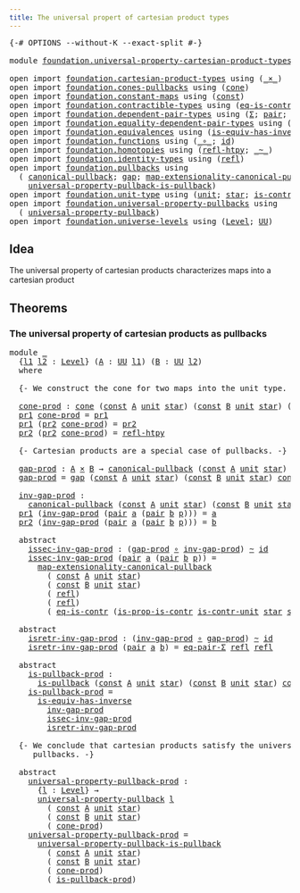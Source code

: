 ```yaml
---
title: The universal propert of cartesian product types
---
```


<pre class="Agda"><a id="74" class="Symbol">{-#</a> <a id="78" class="Keyword">OPTIONS</a> <a id="86" class="Pragma">--without-K</a> <a id="98" class="Pragma">--exact-split</a> <a id="112" class="Symbol">#-}</a>

<a id="117" class="Keyword">module</a> <a id="124" href="foundation.universal-property-cartesian-product-types.html" class="Module">foundation.universal-property-cartesian-product-types</a> <a id="178" class="Keyword">where</a>

<a id="185" class="Keyword">open</a> <a id="190" class="Keyword">import</a> <a id="197" href="foundation.cartesian-product-types.html" class="Module">foundation.cartesian-product-types</a> <a id="232" class="Keyword">using</a> <a id="238" class="Symbol">(</a><a id="239" href="foundation-core.cartesian-product-types.html#590" class="Function Operator">_×_</a><a id="242" class="Symbol">)</a>
<a id="244" class="Keyword">open</a> <a id="249" class="Keyword">import</a> <a id="256" href="foundation.cones-pullbacks.html" class="Module">foundation.cones-pullbacks</a> <a id="283" class="Keyword">using</a> <a id="289" class="Symbol">(</a><a id="290" href="foundation-core.cones-pullbacks.html#1379" class="Function">cone</a><a id="294" class="Symbol">)</a>
<a id="296" class="Keyword">open</a> <a id="301" class="Keyword">import</a> <a id="308" href="foundation.constant-maps.html" class="Module">foundation.constant-maps</a> <a id="333" class="Keyword">using</a> <a id="339" class="Symbol">(</a><a id="340" href="foundation-core.constant-maps.html#216" class="Function">const</a><a id="345" class="Symbol">)</a>
<a id="347" class="Keyword">open</a> <a id="352" class="Keyword">import</a> <a id="359" href="foundation.contractible-types.html" class="Module">foundation.contractible-types</a> <a id="389" class="Keyword">using</a> <a id="395" class="Symbol">(</a><a id="396" href="foundation-core.contractible-types.html#1311" class="Function">eq-is-contr</a><a id="407" class="Symbol">;</a> <a id="409" href="foundation-core.contractible-types.html#6620" class="Function">is-prop-is-contr</a><a id="425" class="Symbol">)</a>
<a id="427" class="Keyword">open</a> <a id="432" class="Keyword">import</a> <a id="439" href="foundation.dependent-pair-types.html" class="Module">foundation.dependent-pair-types</a> <a id="471" class="Keyword">using</a> <a id="477" class="Symbol">(</a><a id="478" href="foundation-core.dependent-pair-types.html#515" class="Record">Σ</a><a id="479" class="Symbol">;</a> <a id="481" href="foundation-core.dependent-pair-types.html#588" class="InductiveConstructor">pair</a><a id="485" class="Symbol">;</a> <a id="487" href="foundation-core.dependent-pair-types.html#605" class="Field">pr1</a><a id="490" class="Symbol">;</a> <a id="492" href="foundation-core.dependent-pair-types.html#617" class="Field">pr2</a><a id="495" class="Symbol">)</a>
<a id="497" class="Keyword">open</a> <a id="502" class="Keyword">import</a> <a id="509" href="foundation.equality-dependent-pair-types.html" class="Module">foundation.equality-dependent-pair-types</a> <a id="550" class="Keyword">using</a> <a id="556" class="Symbol">(</a><a id="557" href="foundation.equality-dependent-pair-types.html#1481" class="Function">eq-pair-Σ</a><a id="566" class="Symbol">)</a>
<a id="568" class="Keyword">open</a> <a id="573" class="Keyword">import</a> <a id="580" href="foundation.equivalences.html" class="Module">foundation.equivalences</a> <a id="604" class="Keyword">using</a> <a id="610" class="Symbol">(</a><a id="611" href="foundation-core.equivalences.html#3013" class="Function">is-equiv-has-inverse</a><a id="631" class="Symbol">)</a>
<a id="633" class="Keyword">open</a> <a id="638" class="Keyword">import</a> <a id="645" href="foundation.functions.html" class="Module">foundation.functions</a> <a id="666" class="Keyword">using</a> <a id="672" class="Symbol">(</a><a id="673" href="foundation-core.functions.html#420" class="Function Operator">_∘_</a><a id="676" class="Symbol">;</a> <a id="678" href="foundation-core.functions.html#322" class="Function">id</a><a id="680" class="Symbol">)</a>
<a id="682" class="Keyword">open</a> <a id="687" class="Keyword">import</a> <a id="694" href="foundation.homotopies.html" class="Module">foundation.homotopies</a> <a id="716" class="Keyword">using</a> <a id="722" class="Symbol">(</a><a id="723" href="foundation-core.homotopies.html#741" class="Function">refl-htpy</a><a id="732" class="Symbol">;</a> <a id="734" href="foundation-core.homotopies.html#627" class="Function Operator">_~_</a><a id="737" class="Symbol">)</a>
<a id="739" class="Keyword">open</a> <a id="744" class="Keyword">import</a> <a id="751" href="foundation.identity-types.html" class="Module">foundation.identity-types</a> <a id="777" class="Keyword">using</a> <a id="783" class="Symbol">(</a><a id="784" href="foundation-core.identity-types.html#1820" class="InductiveConstructor">refl</a><a id="788" class="Symbol">)</a>
<a id="790" class="Keyword">open</a> <a id="795" class="Keyword">import</a> <a id="802" href="foundation.pullbacks.html" class="Module">foundation.pullbacks</a> <a id="823" class="Keyword">using</a>
  <a id="831" class="Symbol">(</a> <a id="833" href="foundation-core.pullbacks.html#1487" class="Function">canonical-pullback</a><a id="851" class="Symbol">;</a> <a id="853" href="foundation-core.pullbacks.html#2441" class="Function">gap</a><a id="856" class="Symbol">;</a> <a id="858" href="foundation-core.pullbacks.html#5108" class="Function">map-extensionality-canonical-pullback</a><a id="895" class="Symbol">;</a> <a id="897" href="foundation-core.pullbacks.html#2975" class="Function">is-pullback</a><a id="908" class="Symbol">;</a>
    <a id="914" href="foundation-core.pullbacks.html#7363" class="Function">universal-property-pullback-is-pullback</a><a id="953" class="Symbol">)</a>
<a id="955" class="Keyword">open</a> <a id="960" class="Keyword">import</a> <a id="967" href="foundation.unit-type.html" class="Module">foundation.unit-type</a> <a id="988" class="Keyword">using</a> <a id="994" class="Symbol">(</a><a id="995" href="foundation.unit-type.html#1084" class="Datatype">unit</a><a id="999" class="Symbol">;</a> <a id="1001" href="foundation.unit-type.html#1108" class="InductiveConstructor">star</a><a id="1005" class="Symbol">;</a> <a id="1007" href="foundation.unit-type.html#2024" class="Function">is-contr-unit</a><a id="1020" class="Symbol">)</a>
<a id="1022" class="Keyword">open</a> <a id="1027" class="Keyword">import</a> <a id="1034" href="foundation.universal-property-pullbacks.html" class="Module">foundation.universal-property-pullbacks</a> <a id="1074" class="Keyword">using</a>
  <a id="1082" class="Symbol">(</a> <a id="1084" href="foundation-core.universal-property-pullbacks.html#687" class="Function">universal-property-pullback</a><a id="1111" class="Symbol">)</a>
<a id="1113" class="Keyword">open</a> <a id="1118" class="Keyword">import</a> <a id="1125" href="foundation.universe-levels.html" class="Module">foundation.universe-levels</a> <a id="1152" class="Keyword">using</a> <a id="1158" class="Symbol">(</a><a id="1159" href="Agda.Primitive.html#597" class="Postulate">Level</a><a id="1164" class="Symbol">;</a> <a id="1166" href="foundation-core.universe-levels.html#235" class="Primitive">UU</a><a id="1168" class="Symbol">)</a>
</pre>
## Idea

The universal property of cartesian products characterizes maps into a cartesian product

## Theorems

### The universal property of cartesian products as pullbacks

<pre class="Agda"><a id="1358" class="Keyword">module</a> <a id="1365" href="foundation.universal-property-cartesian-product-types.html#1365" class="Module">_</a>
  <a id="1369" class="Symbol">{</a><a id="1370" href="foundation.universal-property-cartesian-product-types.html#1370" class="Bound">l1</a> <a id="1373" href="foundation.universal-property-cartesian-product-types.html#1373" class="Bound">l2</a> <a id="1376" class="Symbol">:</a> <a id="1378" href="Agda.Primitive.html#597" class="Postulate">Level</a><a id="1383" class="Symbol">}</a> <a id="1385" class="Symbol">(</a><a id="1386" href="foundation.universal-property-cartesian-product-types.html#1386" class="Bound">A</a> <a id="1388" class="Symbol">:</a> <a id="1390" href="foundation-core.universe-levels.html#235" class="Primitive">UU</a> <a id="1393" href="foundation.universal-property-cartesian-product-types.html#1370" class="Bound">l1</a><a id="1395" class="Symbol">)</a> <a id="1397" class="Symbol">(</a><a id="1398" href="foundation.universal-property-cartesian-product-types.html#1398" class="Bound">B</a> <a id="1400" class="Symbol">:</a> <a id="1402" href="foundation-core.universe-levels.html#235" class="Primitive">UU</a> <a id="1405" href="foundation.universal-property-cartesian-product-types.html#1373" class="Bound">l2</a><a id="1407" class="Symbol">)</a>
  <a id="1411" class="Keyword">where</a>

  <a id="1420" class="Comment">{- We construct the cone for two maps into the unit type. -}</a>

  <a id="1484" href="foundation.universal-property-cartesian-product-types.html#1484" class="Function">cone-prod</a> <a id="1494" class="Symbol">:</a> <a id="1496" href="foundation-core.cones-pullbacks.html#1379" class="Function">cone</a> <a id="1501" class="Symbol">(</a><a id="1502" href="foundation-core.constant-maps.html#216" class="Function">const</a> <a id="1508" href="foundation.universal-property-cartesian-product-types.html#1386" class="Bound">A</a> <a id="1510" href="foundation.unit-type.html#1084" class="Datatype">unit</a> <a id="1515" href="foundation.unit-type.html#1108" class="InductiveConstructor">star</a><a id="1519" class="Symbol">)</a> <a id="1521" class="Symbol">(</a><a id="1522" href="foundation-core.constant-maps.html#216" class="Function">const</a> <a id="1528" href="foundation.universal-property-cartesian-product-types.html#1398" class="Bound">B</a> <a id="1530" href="foundation.unit-type.html#1084" class="Datatype">unit</a> <a id="1535" href="foundation.unit-type.html#1108" class="InductiveConstructor">star</a><a id="1539" class="Symbol">)</a> <a id="1541" class="Symbol">(</a><a id="1542" href="foundation.universal-property-cartesian-product-types.html#1386" class="Bound">A</a> <a id="1544" href="foundation-core.cartesian-product-types.html#590" class="Function Operator">×</a> <a id="1546" href="foundation.universal-property-cartesian-product-types.html#1398" class="Bound">B</a><a id="1547" class="Symbol">)</a>
  <a id="1551" href="foundation-core.dependent-pair-types.html#605" class="Field">pr1</a> <a id="1555" href="foundation.universal-property-cartesian-product-types.html#1484" class="Function">cone-prod</a> <a id="1565" class="Symbol">=</a> <a id="1567" href="foundation-core.dependent-pair-types.html#605" class="Field">pr1</a>
  <a id="1573" href="foundation-core.dependent-pair-types.html#605" class="Field">pr1</a> <a id="1577" class="Symbol">(</a><a id="1578" href="foundation-core.dependent-pair-types.html#617" class="Field">pr2</a> <a id="1582" href="foundation.universal-property-cartesian-product-types.html#1484" class="Function">cone-prod</a><a id="1591" class="Symbol">)</a> <a id="1593" class="Symbol">=</a> <a id="1595" href="foundation-core.dependent-pair-types.html#617" class="Field">pr2</a>
  <a id="1601" href="foundation-core.dependent-pair-types.html#617" class="Field">pr2</a> <a id="1605" class="Symbol">(</a><a id="1606" href="foundation-core.dependent-pair-types.html#617" class="Field">pr2</a> <a id="1610" href="foundation.universal-property-cartesian-product-types.html#1484" class="Function">cone-prod</a><a id="1619" class="Symbol">)</a> <a id="1621" class="Symbol">=</a> <a id="1623" href="foundation-core.homotopies.html#741" class="Function">refl-htpy</a>

  <a id="1636" class="Comment">{- Cartesian products are a special case of pullbacks. -}</a>

  <a id="1697" href="foundation.universal-property-cartesian-product-types.html#1697" class="Function">gap-prod</a> <a id="1706" class="Symbol">:</a> <a id="1708" href="foundation.universal-property-cartesian-product-types.html#1386" class="Bound">A</a> <a id="1710" href="foundation-core.cartesian-product-types.html#590" class="Function Operator">×</a> <a id="1712" href="foundation.universal-property-cartesian-product-types.html#1398" class="Bound">B</a> <a id="1714" class="Symbol">→</a> <a id="1716" href="foundation-core.pullbacks.html#1487" class="Function">canonical-pullback</a> <a id="1735" class="Symbol">(</a><a id="1736" href="foundation-core.constant-maps.html#216" class="Function">const</a> <a id="1742" href="foundation.universal-property-cartesian-product-types.html#1386" class="Bound">A</a> <a id="1744" href="foundation.unit-type.html#1084" class="Datatype">unit</a> <a id="1749" href="foundation.unit-type.html#1108" class="InductiveConstructor">star</a><a id="1753" class="Symbol">)</a> <a id="1755" class="Symbol">(</a><a id="1756" href="foundation-core.constant-maps.html#216" class="Function">const</a> <a id="1762" href="foundation.universal-property-cartesian-product-types.html#1398" class="Bound">B</a> <a id="1764" href="foundation.unit-type.html#1084" class="Datatype">unit</a> <a id="1769" href="foundation.unit-type.html#1108" class="InductiveConstructor">star</a><a id="1773" class="Symbol">)</a>
  <a id="1777" href="foundation.universal-property-cartesian-product-types.html#1697" class="Function">gap-prod</a> <a id="1786" class="Symbol">=</a> <a id="1788" href="foundation-core.pullbacks.html#2441" class="Function">gap</a> <a id="1792" class="Symbol">(</a><a id="1793" href="foundation-core.constant-maps.html#216" class="Function">const</a> <a id="1799" href="foundation.universal-property-cartesian-product-types.html#1386" class="Bound">A</a> <a id="1801" href="foundation.unit-type.html#1084" class="Datatype">unit</a> <a id="1806" href="foundation.unit-type.html#1108" class="InductiveConstructor">star</a><a id="1810" class="Symbol">)</a> <a id="1812" class="Symbol">(</a><a id="1813" href="foundation-core.constant-maps.html#216" class="Function">const</a> <a id="1819" href="foundation.universal-property-cartesian-product-types.html#1398" class="Bound">B</a> <a id="1821" href="foundation.unit-type.html#1084" class="Datatype">unit</a> <a id="1826" href="foundation.unit-type.html#1108" class="InductiveConstructor">star</a><a id="1830" class="Symbol">)</a> <a id="1832" href="foundation.universal-property-cartesian-product-types.html#1484" class="Function">cone-prod</a>

  <a id="1845" href="foundation.universal-property-cartesian-product-types.html#1845" class="Function">inv-gap-prod</a> <a id="1858" class="Symbol">:</a>
    <a id="1864" href="foundation-core.pullbacks.html#1487" class="Function">canonical-pullback</a> <a id="1883" class="Symbol">(</a><a id="1884" href="foundation-core.constant-maps.html#216" class="Function">const</a> <a id="1890" href="foundation.universal-property-cartesian-product-types.html#1386" class="Bound">A</a> <a id="1892" href="foundation.unit-type.html#1084" class="Datatype">unit</a> <a id="1897" href="foundation.unit-type.html#1108" class="InductiveConstructor">star</a><a id="1901" class="Symbol">)</a> <a id="1903" class="Symbol">(</a><a id="1904" href="foundation-core.constant-maps.html#216" class="Function">const</a> <a id="1910" href="foundation.universal-property-cartesian-product-types.html#1398" class="Bound">B</a> <a id="1912" href="foundation.unit-type.html#1084" class="Datatype">unit</a> <a id="1917" href="foundation.unit-type.html#1108" class="InductiveConstructor">star</a><a id="1921" class="Symbol">)</a> <a id="1923" class="Symbol">→</a> <a id="1925" href="foundation.universal-property-cartesian-product-types.html#1386" class="Bound">A</a> <a id="1927" href="foundation-core.cartesian-product-types.html#590" class="Function Operator">×</a> <a id="1929" href="foundation.universal-property-cartesian-product-types.html#1398" class="Bound">B</a>
  <a id="1933" href="foundation-core.dependent-pair-types.html#605" class="Field">pr1</a> <a id="1937" class="Symbol">(</a><a id="1938" href="foundation.universal-property-cartesian-product-types.html#1845" class="Function">inv-gap-prod</a> <a id="1951" class="Symbol">(</a><a id="1952" href="foundation-core.dependent-pair-types.html#588" class="InductiveConstructor">pair</a> <a id="1957" href="foundation.universal-property-cartesian-product-types.html#1957" class="Bound">a</a> <a id="1959" class="Symbol">(</a><a id="1960" href="foundation-core.dependent-pair-types.html#588" class="InductiveConstructor">pair</a> <a id="1965" href="foundation.universal-property-cartesian-product-types.html#1965" class="Bound">b</a> <a id="1967" href="foundation.universal-property-cartesian-product-types.html#1967" class="Bound">p</a><a id="1968" class="Symbol">)))</a> <a id="1972" class="Symbol">=</a> <a id="1974" href="foundation.universal-property-cartesian-product-types.html#1957" class="Bound">a</a>
  <a id="1978" href="foundation-core.dependent-pair-types.html#617" class="Field">pr2</a> <a id="1982" class="Symbol">(</a><a id="1983" href="foundation.universal-property-cartesian-product-types.html#1845" class="Function">inv-gap-prod</a> <a id="1996" class="Symbol">(</a><a id="1997" href="foundation-core.dependent-pair-types.html#588" class="InductiveConstructor">pair</a> <a id="2002" href="foundation.universal-property-cartesian-product-types.html#2002" class="Bound">a</a> <a id="2004" class="Symbol">(</a><a id="2005" href="foundation-core.dependent-pair-types.html#588" class="InductiveConstructor">pair</a> <a id="2010" href="foundation.universal-property-cartesian-product-types.html#2010" class="Bound">b</a> <a id="2012" href="foundation.universal-property-cartesian-product-types.html#2012" class="Bound">p</a><a id="2013" class="Symbol">)))</a> <a id="2017" class="Symbol">=</a> <a id="2019" href="foundation.universal-property-cartesian-product-types.html#2010" class="Bound">b</a>

  <a id="2024" class="Keyword">abstract</a>
    <a id="2037" href="foundation.universal-property-cartesian-product-types.html#2037" class="Function">issec-inv-gap-prod</a> <a id="2056" class="Symbol">:</a> <a id="2058" class="Symbol">(</a><a id="2059" href="foundation.universal-property-cartesian-product-types.html#1697" class="Function">gap-prod</a> <a id="2068" href="foundation-core.functions.html#420" class="Function Operator">∘</a> <a id="2070" href="foundation.universal-property-cartesian-product-types.html#1845" class="Function">inv-gap-prod</a><a id="2082" class="Symbol">)</a> <a id="2084" href="foundation-core.homotopies.html#627" class="Function Operator">~</a> <a id="2086" href="foundation-core.functions.html#322" class="Function">id</a>
    <a id="2093" href="foundation.universal-property-cartesian-product-types.html#2037" class="Function">issec-inv-gap-prod</a> <a id="2112" class="Symbol">(</a><a id="2113" href="foundation-core.dependent-pair-types.html#588" class="InductiveConstructor">pair</a> <a id="2118" href="foundation.universal-property-cartesian-product-types.html#2118" class="Bound">a</a> <a id="2120" class="Symbol">(</a><a id="2121" href="foundation-core.dependent-pair-types.html#588" class="InductiveConstructor">pair</a> <a id="2126" href="foundation.universal-property-cartesian-product-types.html#2126" class="Bound">b</a> <a id="2128" href="foundation.universal-property-cartesian-product-types.html#2128" class="Bound">p</a><a id="2129" class="Symbol">))</a> <a id="2132" class="Symbol">=</a>
      <a id="2140" href="foundation-core.pullbacks.html#5108" class="Function">map-extensionality-canonical-pullback</a>
        <a id="2186" class="Symbol">(</a> <a id="2188" href="foundation-core.constant-maps.html#216" class="Function">const</a> <a id="2194" href="foundation.universal-property-cartesian-product-types.html#1386" class="Bound">A</a> <a id="2196" href="foundation.unit-type.html#1084" class="Datatype">unit</a> <a id="2201" href="foundation.unit-type.html#1108" class="InductiveConstructor">star</a><a id="2205" class="Symbol">)</a>
        <a id="2215" class="Symbol">(</a> <a id="2217" href="foundation-core.constant-maps.html#216" class="Function">const</a> <a id="2223" href="foundation.universal-property-cartesian-product-types.html#1398" class="Bound">B</a> <a id="2225" href="foundation.unit-type.html#1084" class="Datatype">unit</a> <a id="2230" href="foundation.unit-type.html#1108" class="InductiveConstructor">star</a><a id="2234" class="Symbol">)</a>
        <a id="2244" class="Symbol">(</a> <a id="2246" href="foundation-core.identity-types.html#1820" class="InductiveConstructor">refl</a><a id="2250" class="Symbol">)</a>
        <a id="2260" class="Symbol">(</a> <a id="2262" href="foundation-core.identity-types.html#1820" class="InductiveConstructor">refl</a><a id="2266" class="Symbol">)</a>
        <a id="2276" class="Symbol">(</a> <a id="2278" href="foundation-core.contractible-types.html#1311" class="Function">eq-is-contr</a> <a id="2290" class="Symbol">(</a><a id="2291" href="foundation-core.contractible-types.html#6620" class="Function">is-prop-is-contr</a> <a id="2308" href="foundation.unit-type.html#2024" class="Function">is-contr-unit</a> <a id="2322" href="foundation.unit-type.html#1108" class="InductiveConstructor">star</a> <a id="2327" href="foundation.unit-type.html#1108" class="InductiveConstructor">star</a><a id="2331" class="Symbol">))</a>

  <a id="2337" class="Keyword">abstract</a>
    <a id="2350" href="foundation.universal-property-cartesian-product-types.html#2350" class="Function">isretr-inv-gap-prod</a> <a id="2370" class="Symbol">:</a> <a id="2372" class="Symbol">(</a><a id="2373" href="foundation.universal-property-cartesian-product-types.html#1845" class="Function">inv-gap-prod</a> <a id="2386" href="foundation-core.functions.html#420" class="Function Operator">∘</a> <a id="2388" href="foundation.universal-property-cartesian-product-types.html#1697" class="Function">gap-prod</a><a id="2396" class="Symbol">)</a> <a id="2398" href="foundation-core.homotopies.html#627" class="Function Operator">~</a> <a id="2400" href="foundation-core.functions.html#322" class="Function">id</a>
    <a id="2407" href="foundation.universal-property-cartesian-product-types.html#2350" class="Function">isretr-inv-gap-prod</a> <a id="2427" class="Symbol">(</a><a id="2428" href="foundation-core.dependent-pair-types.html#588" class="InductiveConstructor">pair</a> <a id="2433" href="foundation.universal-property-cartesian-product-types.html#2433" class="Bound">a</a> <a id="2435" href="foundation.universal-property-cartesian-product-types.html#2435" class="Bound">b</a><a id="2436" class="Symbol">)</a> <a id="2438" class="Symbol">=</a> <a id="2440" href="foundation.equality-dependent-pair-types.html#1481" class="Function">eq-pair-Σ</a> <a id="2450" href="foundation-core.identity-types.html#1820" class="InductiveConstructor">refl</a> <a id="2455" href="foundation-core.identity-types.html#1820" class="InductiveConstructor">refl</a>

  <a id="2463" class="Keyword">abstract</a>
    <a id="2476" href="foundation.universal-property-cartesian-product-types.html#2476" class="Function">is-pullback-prod</a> <a id="2493" class="Symbol">:</a>
      <a id="2501" href="foundation-core.pullbacks.html#2975" class="Function">is-pullback</a> <a id="2513" class="Symbol">(</a><a id="2514" href="foundation-core.constant-maps.html#216" class="Function">const</a> <a id="2520" href="foundation.universal-property-cartesian-product-types.html#1386" class="Bound">A</a> <a id="2522" href="foundation.unit-type.html#1084" class="Datatype">unit</a> <a id="2527" href="foundation.unit-type.html#1108" class="InductiveConstructor">star</a><a id="2531" class="Symbol">)</a> <a id="2533" class="Symbol">(</a><a id="2534" href="foundation-core.constant-maps.html#216" class="Function">const</a> <a id="2540" href="foundation.universal-property-cartesian-product-types.html#1398" class="Bound">B</a> <a id="2542" href="foundation.unit-type.html#1084" class="Datatype">unit</a> <a id="2547" href="foundation.unit-type.html#1108" class="InductiveConstructor">star</a><a id="2551" class="Symbol">)</a> <a id="2553" href="foundation.universal-property-cartesian-product-types.html#1484" class="Function">cone-prod</a>
    <a id="2567" href="foundation.universal-property-cartesian-product-types.html#2476" class="Function">is-pullback-prod</a> <a id="2584" class="Symbol">=</a>
      <a id="2592" href="foundation-core.equivalences.html#3013" class="Function">is-equiv-has-inverse</a>
        <a id="2621" href="foundation.universal-property-cartesian-product-types.html#1845" class="Function">inv-gap-prod</a>
        <a id="2642" href="foundation.universal-property-cartesian-product-types.html#2037" class="Function">issec-inv-gap-prod</a>
        <a id="2669" href="foundation.universal-property-cartesian-product-types.html#2350" class="Function">isretr-inv-gap-prod</a>

  <a id="2692" class="Comment">{- We conclude that cartesian products satisfy the universal property of 
     pullbacks. -}</a>

  <a id="2788" class="Keyword">abstract</a>
    <a id="2801" href="foundation.universal-property-cartesian-product-types.html#2801" class="Function">universal-property-pullback-prod</a> <a id="2834" class="Symbol">:</a>
      <a id="2842" class="Symbol">{</a><a id="2843" href="foundation.universal-property-cartesian-product-types.html#2843" class="Bound">l</a> <a id="2845" class="Symbol">:</a> <a id="2847" href="Agda.Primitive.html#597" class="Postulate">Level</a><a id="2852" class="Symbol">}</a> <a id="2854" class="Symbol">→</a>
      <a id="2862" href="foundation-core.universal-property-pullbacks.html#687" class="Function">universal-property-pullback</a> <a id="2890" href="foundation.universal-property-cartesian-product-types.html#2843" class="Bound">l</a>
        <a id="2900" class="Symbol">(</a> <a id="2902" href="foundation-core.constant-maps.html#216" class="Function">const</a> <a id="2908" href="foundation.universal-property-cartesian-product-types.html#1386" class="Bound">A</a> <a id="2910" href="foundation.unit-type.html#1084" class="Datatype">unit</a> <a id="2915" href="foundation.unit-type.html#1108" class="InductiveConstructor">star</a><a id="2919" class="Symbol">)</a>
        <a id="2929" class="Symbol">(</a> <a id="2931" href="foundation-core.constant-maps.html#216" class="Function">const</a> <a id="2937" href="foundation.universal-property-cartesian-product-types.html#1398" class="Bound">B</a> <a id="2939" href="foundation.unit-type.html#1084" class="Datatype">unit</a> <a id="2944" href="foundation.unit-type.html#1108" class="InductiveConstructor">star</a><a id="2948" class="Symbol">)</a>
        <a id="2958" class="Symbol">(</a> <a id="2960" href="foundation.universal-property-cartesian-product-types.html#1484" class="Function">cone-prod</a><a id="2969" class="Symbol">)</a>
    <a id="2975" href="foundation.universal-property-cartesian-product-types.html#2801" class="Function">universal-property-pullback-prod</a> <a id="3008" class="Symbol">=</a>
      <a id="3016" href="foundation-core.pullbacks.html#7363" class="Function">universal-property-pullback-is-pullback</a>
        <a id="3064" class="Symbol">(</a> <a id="3066" href="foundation-core.constant-maps.html#216" class="Function">const</a> <a id="3072" href="foundation.universal-property-cartesian-product-types.html#1386" class="Bound">A</a> <a id="3074" href="foundation.unit-type.html#1084" class="Datatype">unit</a> <a id="3079" href="foundation.unit-type.html#1108" class="InductiveConstructor">star</a><a id="3083" class="Symbol">)</a>
        <a id="3093" class="Symbol">(</a> <a id="3095" href="foundation-core.constant-maps.html#216" class="Function">const</a> <a id="3101" href="foundation.universal-property-cartesian-product-types.html#1398" class="Bound">B</a> <a id="3103" href="foundation.unit-type.html#1084" class="Datatype">unit</a> <a id="3108" href="foundation.unit-type.html#1108" class="InductiveConstructor">star</a><a id="3112" class="Symbol">)</a>
        <a id="3122" class="Symbol">(</a> <a id="3124" href="foundation.universal-property-cartesian-product-types.html#1484" class="Function">cone-prod</a><a id="3133" class="Symbol">)</a>
        <a id="3143" class="Symbol">(</a> <a id="3145" href="foundation.universal-property-cartesian-product-types.html#2476" class="Function">is-pullback-prod</a><a id="3161" class="Symbol">)</a>
</pre>